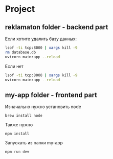 # Project

## reklamaton folder - backend part
Если хотите удалить базу данных:

```bash
lsof -ti tcp:8000 | xargs kill -9
rm database.db
uvicorn main:app --reload
```

Если нет
```bash
lsof -ti tcp:8000 | xargs kill -9
uvicorn main:app --reload
```


## my-app folder - frontend part

Изначально нужно установить node

```
brew install node
```

Также нужно

```
npm install
```

Запускать из папки my-app
```
npm run dev
```
